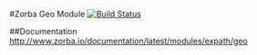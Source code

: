 #Zorba Geo Module [![Build Status](https://travis-ci.org/28msec/zorba-geo-module.svg?branch=master)](https://travis-ci.org/28msec/zorba-geo-module)

##Documentation
http://www.zorba.io/documentation/latest/modules/expath/geo
